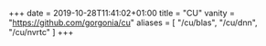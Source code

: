 +++
date = 2019-10-28T11:41:02+01:00
title = "CU"
vanity = "https://github.com/gorgonia/cu"
aliases = [
    "/cu/blas",
    "/cu/dnn",
    "/cu/nvrtc"
]
+++


